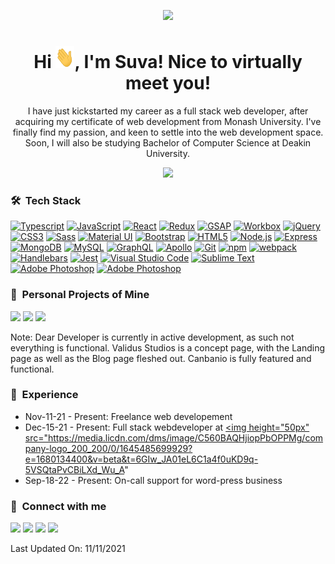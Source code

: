 <p align="center"><img src="https://i.imgur.com/V7W9hO9.jpg"></p>

<h1 align="center">Hi <img src="https://raw.githubusercontent.com/KevinPatel04/KevinPatel04/master/Hi.gif" width="30px" height="35px">, I'm Suva! Nice to virtually meet you!</h1>

<p align="center" width="150px"> I have just kickstarted my career as a full stack web developer, after acquiring my certificate of web development from Monash University. I've finally find my passion, and keen to settle into the web development space. <br>Soon, I will also be studying Bachelor of Computer Science at Deakin University.</p>

<p align="center"><img src="https://github-readme-stats.vercel.app/api?username=sooova&show_icons=true&theme=synthwave"></p>

### 🛠 &nbsp;Tech Stack

<a href="https://www.typescriptlang.org/" title="Typescript"><img src="https://github.com/get-icon/geticon/raw/master/icons/typescript-icon.svg" alt="Typescript" width="21px" height="21px"></a>
<a href="https://developer.mozilla.org/en-US/docs/Web/JavaScript" title="JavaScript"><img src="https://github.com/get-icon/geticon/raw/master/icons/javascript.svg" alt="JavaScript" width="21px" height="21px"></a>
<a href="https://reactjs.org/" title="React"><img src="https://github.com/get-icon/geticon/raw/master/icons/react.svg" alt="React" width="21px" height="21px"></a>
<a href="https://redux.js.org/" title="Redux"><img src="https://github.com/get-icon/geticon/raw/master/icons/redux.svg" alt="Redux" width="21px" height="21px"></a>
<a href="https://greensock.com/gsap/" title="GSAP"><img src="https://github.com/get-icon/geticon/raw/master/icons/gsap.svg" alt="GSAP" width="21px" height="21px"></a>
<a href="https://developers.google.com/web/tools/workbox" title="Workbox"><img src="https://github.com/get-icon/geticon/raw/master/icons/workbox-icon.svg" alt="Workbox" width="21px" height="21px"></a>
<a href="https://jquery.com/" title="jQuery"><img src="https://github.com/get-icon/geticon/raw/master/icons/jquery-icon.svg" alt="jQuery" width="21px" height="21px"></a>
<a href="https://www.w3.org/TR/CSS/" title="CSS3"><img src="https://github.com/get-icon/geticon/raw/master/icons/css-3.svg" alt="CSS3" width="21px" height="21px"></a>
<a href="https://sass-lang.com/" title="Sass"><img src="https://github.com/get-icon/geticon/raw/master/icons/sass.svg" alt="Sass" width="21px" height="21px"></a>
<a href="https://material-ui.com/" title="Material UI"><img src="https://github.com/get-icon/geticon/raw/master/icons/material-ui.svg" alt="Material UI" width="21px" height="21px"></a>
<a href="https://getbootstrap.com/" title="Bootstrap"><img src="https://github.com/get-icon/geticon/raw/master/icons/bootstrap.svg" alt="Bootstrap" width="21px" height="21px"></a>
<a href="https://www.w3.org/TR/html5/" title="HTML5"><img src="https://github.com/get-icon/geticon/raw/master/icons/html-5.svg" alt="HTML5" width="21px" height="21px"></a>
<a href="https://nodejs.org/" title="Node.js"><img src="https://github.com/get-icon/geticon/raw/master/icons/nodejs-icon.svg" alt="Node.js" width="21px" height="21px"></a>
<a href="https://expressjs.com/" title="Express"><img src="https://github.com/get-icon/geticon/raw/master/icons/express.svg" alt="Express" width="21px" height="21px"></a>
<a href="https://www.mongodb.org/" title="MongoDB"><img src="https://github.com/get-icon/geticon/raw/master/icons/mongodb-icon.svg" alt="MongoDB" width="21px" height="21px"></a>
<a href="https://dev.mysql.com/" title="MySQL"><img src="https://github.com/get-icon/geticon/raw/master/icons/mysql.svg" alt="MySQL" width="21px" height="21px"></a>
<a href="https://graphql.org/" title="GraphQL"><img src="https://github.com/get-icon/geticon/raw/master/icons/graphql.svg" alt="GraphQL" width="21px" height="21px"></a>
<a href="https://www.apollographql.com/" title="Apollo"><img src="https://github.com/get-icon/geticon/raw/master/icons/apollostack.svg" alt="Apollo" width="21px" height="21px"></a>
<a href="https://git-scm.com/" title="Git"><img src="https://github.com/get-icon/geticon/raw/master/icons/git-icon.svg" alt="Git" width="21px" height="21px"></a>
<a href="https://www.npmjs.com/" title="npm"><img src="https://github.com/get-icon/geticon/raw/master/icons/npm.svg" alt="npm" width="21px" height="21px"></a>
<a href="https://webpack.js.org/" title="webpack"><img src="https://github.com/get-icon/geticon/raw/master/icons/webpack.svg" alt="webpack" width="21px" height="21px"></a>
<a href="https://handlebarsjs.com/" title="Handlebars"><img src="https://github.com/get-icon/geticon/raw/master/icons/handlebars.svg" alt="Handlebars" width="21px" height="21px"></a>
<a href="https://jestjs.io/" title="Jest"><img src="https://github.com/get-icon/geticon/raw/master/icons/jest.svg" alt="Jest" width="21px" height="21px"></a>
<a href="https://code.visualstudio.com/" title="Visual Studio Code"><img src="https://github.com/get-icon/geticon/raw/master/icons/visual-studio-code.svg" alt="Visual Studio Code" width="21px" height="21px"></a>
<a href="https://www.sublimetext.com/" title="Sublime Text"><img src="https://github.com/get-icon/geticon/raw/master/icons/sublime-text.svg" alt="Sublime Text" width="21px" height="21px"></a>
<a href="https://www.adobe.com/products/photoshop.html" title="Adobe Photoshop"><img src="https://github.com/get-icon/geticon/raw/master/icons/adobe-photoshop.svg" alt="Adobe Photoshop" width="21px" height="21px"></a>
<a href="https://www.salesforce.com/au/products/commerce-cloud/overview/" title="Salesforce Commerce Cloud"><img src="https://marketplace.magnolia-cms.com/.imaging/mte/corpweb2021/1200x628/dam/marketplace/logos/salesforce-commerce-cloud-logo.png/jcr:content/salesforce%20commerce%20cloud%20logo.png" alt="Adobe Photoshop" width="42px" height="21px"></a>

### :link: &nbsp;Personal Projects of Mine
<p align="left">
<a align="left" href="https://dear-developer.herokuapp.com/"><img width= "150px" height="auto" src="https://i.imgur.com/63wm4TK.png"/></a>
<a align="left" href="https://sooova.github.io/Validus-Studios-Concept"><img width= "150px" height="auto" src="https://i.imgur.com/5dMiJOB.png"/></a>
<a align="left" href="https://canbanio.herokuapp.com"><img width= "150px" height="auto" src="https://camo.githubusercontent.com/b6f3eff9b9cd35fd791c1a176d913e189608d5552622f55e466f6c4f7d07e70b/68747470733a2f2f692e696d6775722e636f6d2f44625562304e752e706e67"/></a>
    <p>Note: Dear Developer is currently in active development, as such not everything is functional. Validus Studios is a concept page, with the Landing page as well as the Blog page fleshed out. Canbanio is fully featured and functional.
    </div>
</p>

### :link: &nbsp;Experience

* Nov-11-21 - Present: Freelance web developement 
* Dec-15-21 - Present: Full stack webdeveloper at <a href="https://www.linkedin.com/company/brand-collective-pty-ltd/mycompany/verification/"/> <img  height="50px" src="https://media.licdn.com/dms/image/C560BAQHjiopPbOPPMg/company-logo_200_200/0/1645485699929?e=1680134400&v=beta&t=6GIw_JA01eL6C1a4f0uKD9q-5VSQtaPvCBiLXd_Wu_A"
* Sep-18-22 - Present: On-call support for word-press business

### :link: &nbsp;Connect with me

<p align="left">
<a href="https://sooova.github.io/draft-portfolio-page/Index.html"><img src="https://img.shields.io/badge/-Suvapokharel.com-3423A6?style=for-the-badge&logo=Google-Chrome&logoColor=white"/></a>
<a href="https://au.linkedin.com/in/suva-pokharel-1b480a217"><img src="https://img.shields.io/badge/-Suva%20Pokharel-0077B5?style=for-the-badge&logo=Linkedin&logoColor=white"/></a>
<a href="mailto:pokharel.suva@gmail.com"><img src="https://img.shields.io/badge/-pokharel.suva@gmail.com-D14836?style=for-the-badge&logo=Gmail&logoColor=white"/></a>
<a href="https://www.instagram.com/pokharel_suva/"><img src="https://img.shields.io/badge/-Suva.Pokharel-E4405F?style=for-the-badge&logo=Instagram&logoColor=white"/></a>
    <br/>
    </p>
    
Last Updated On: 11/11/2021
